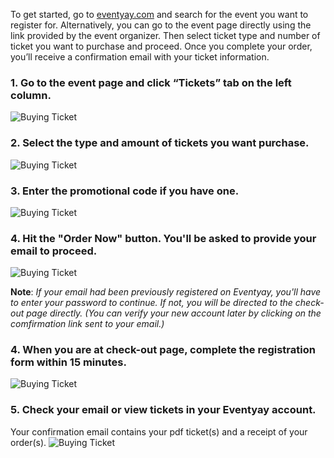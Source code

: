 To get started, go to [eventyay.com](eventyay.com) and search for the event you want to register for. Alternatively, you can go to the event page directly using the link provided by the event organizer. Then select ticket type and number of ticket you want to purchase and proceed. 
Once you complete your order, you’ll receive a confirmation email with your ticket information. 

### 1. Go to the event page and click “Tickets” tab on the left column.  
![Buying Ticket](/speakers-and-attendees/images/how-to-buy-ticket1.png)

### 2. Select the type and amount of tickets you want purchase.
![Buying Ticket](/speakers-and-attendees/images/how-to-buy-ticket2.png)

### 3. Enter the promotional code if you have one.
![Buying Ticket](/speakers-and-attendees/images/how-to-buy-ticket5.png)

### 4. Hit the "Order Now" button. You'll be asked to provide your email to proceed. 
![Buying Ticket](/speakers-and-attendees/images/how-to-buy-ticket3.png)

**Note**: *If your email had been previously registered on Eventyay, you'll have to enter your password to continue.
If not, you will be directed to the check-out page directly. (You can verify your new account later by clicking on the comfirmation link sent to your email.)*

### 4. When you are at check-out page, complete the registration form within 15 minutes.
![Buying Ticket](/speakers-and-attendees/images/how-to-buy-ticket4.png)

### 5. Check your email or view tickets in your Eventyay account.
Your confirmation email contains your pdf ticket(s) and a receipt of your order(s). 
![Buying Ticket](/speakers-and-attendees/images/how-to-buy-ticket6.png)
